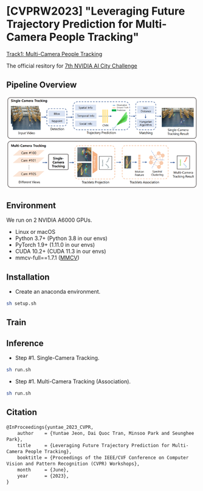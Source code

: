 # [CVPRW2023] "Leveraging Future Trajectory Prediction for Multi-Camera People Tracking"

[Track1: Multi-Camera People Tracking](https://www.aicitychallenge.org/2023-challenge-tracks/)

The official resitory for [7th NVIDIA AI City Challenge](https://www.aicitychallenge.org/)

## Pipeline Overview

<p align="center"><img src="assets/overview.png"/></p>

## Environment

We run on 2 NVIDIA A6000 GPUs.

- Linux or macOS
- Python 3.7+  (Python 3.8 in our envs)
- PyTorch 1.9+ (1.11.0 in our envs)
- CUDA 10.2+ (CUDA 11.3 in our envs)
- mmcv-full==1.7.1 ([MMCV](https://mmcv.readthedocs.io/en/latest/#installation))

## Installation

- Create an anaconda environment.

```bash 
sh setup.sh
```
## Train

## Inference

- Step #1. Single-Camera Tracking.

```bash 
sh run.sh
```

- Step #1. Multi-Camera Tracking (Association).
```bash 
sh run.sh
```


## Citation
```
@InProceedings{yuntae_2023_CVPR,
    author    = {Yuntae Jeon, Dai Quoc Tran, Minsoo Park and Seunghee Park},
    title     = {Leveraging Future Trajectory Prediction for Multi-Camera People Tracking},
    booktitle = {Proceedings of the IEEE/CVF Conference on Computer Vision and Pattern Recognition (CVPR) Workshops},
    month     = {June},
    year      = {2023},
}
```
